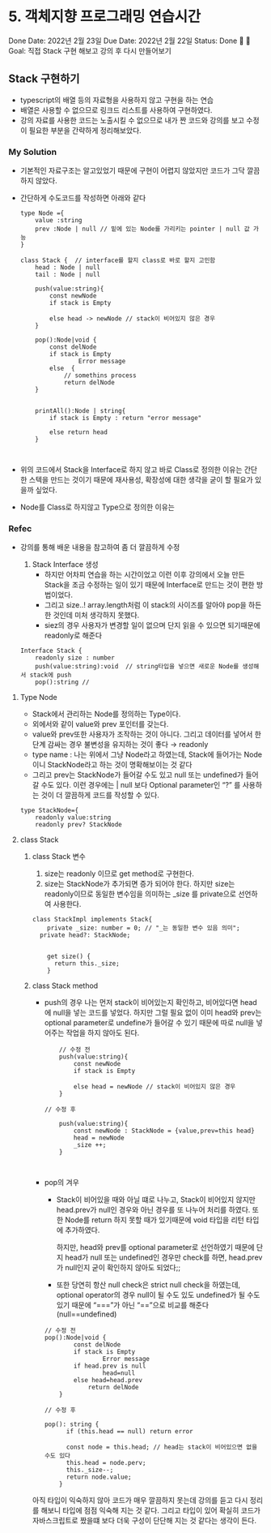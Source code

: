 # 5. 객체지향 프로그래밍 연습시간

Done Date: 2022년 2월 23일
Due Date: 2022년 2월 22일
Status: Done 🙌
🚀 Goal: 직접 Stack 구현 해보고 강의 후 다시 만들어보기

## Stack 구현하기

- typescript의 배열 등의 자료형을 사용하지 않고 구현을 하는 연습
- 배열은 사용할 수 없으므로 링크드 리스트를 사용하여 구현하였다.
- 강의 자료를 사용한 코드는 노출시킬 수 없으므로 내가 짠 코드와 강의를 보고 수정이 필요한 부분을 간략하게 정리해보았다.

### My Solution

- 기본적인 자료구조는 알고있었기 때문에 구현이 어렵지 않았지만 코드가 그닥 깔끔하지 않았다.
- 간단하게 수도코드를 작성하면 아래와 같다
    
    ```tsx
    type Node ={
    	value :string
    	prev :Node | null // 밑에 있는 Node를 가리키는 pointer | null 값 가능
    }
    
    class Stack {  // interface를 할지 class로 바로 할지 고민함
    	head : Node | null 
    	tail : Node | null 
    
    	push(value:string){
    		const newNode
    		if stack is Empty 
    	
    		else head -> newNode // stack이 비어있지 않은 경우
    	}
    
    	pop():Node|void {
    		const delNode
    		if stack is Empty
    				Error message
    		else  {
    			// somethins process 
    			return delNode
    	}
    
    	
    	printAll():Node | string{
    		if stack is Empty : return "error message"
    			
    		else return head 
    	}
    
    		
    ```
    
- 위의 코드에서 Stack을 Interface로 하지 않고 바로 Class로 정의한 이유는 간단한 스텍을 만드는 것이기 때문에 재사용성, 확장성에 대한 생각을 굳이 할 필요가 있을까 싶었다.
- Node를 Class로 하지않고 Type으로 정의한 이유는

### Refec

- 강의를 통해 배운 내용을 참고하여 좀 더 깔끔하게 수정
    1. Stack Interface 생성
        - 하지만 어차피 연습을 하는 시간이었고 이런 이후 강의에서 오늘 만든 Stack을 조금 수정하는 일이 있기 때문에 Interface로 만드는 것이 편한 방법이었다.
        - 그리고 size..! array.length처럼 이 stack의 사이즈를 알아야 pop을 하든 한 것인데 미처 생각하지 못했다.
        - siez의 경우 사용자가 변경할 일이 없으며 단지 읽을 수 있으면 되기때문에 readonly로 해준다
    
    ```tsx
    Interface Stack {
    	readonly size : number
    	push(value:string):void  // string타입을 넣으면 새로운 Node를 생성해서 stack에 push
    	pop():string // 
    ```
    
1. Type Node
    - Stack에서 관리하는 Node를 정의하는 Type이다.
    - 외에서와 같이 value와 prev 포인터를 갖는다.
    - value와 prev또한 사용자가 조작하는 것이 아니다. 그리고 데이터를 넣어서 한 단계 감싸는 경우 불변성을 유지하는 것이 좋다 → readonly
    - type name : 나는 위에서 그냥 Node라고 하였는데, Stack에 들어가는 Node이니 StackNode라고 하는 것이 명확해보이는 것 같다
    - 그리고 prev는 StackNode가 들어갈 수도 있고 null 또는 undefined가 들어갈 수도 있다. 이런 경우에는 | null 보다 Optional parameter인 “?” 를 사용하는 것이 더 깔끔하게 코드를 작성할 수 있다.
    
    ```tsx
    type StackNode={
    	readonly value:string
    	readonly prev? StackNode
    ```
    
2. class Stack
    1. class Stack 변수
        1. size는 readonly 이므로 get method로 구현한다.
        2. size는 StackNode가 추가되면 증가 되어야 한다. 하지만 size는 readonly이므로 동일한 변수임을 의미하는 _size 를 private으로 선언하여 사용한다.
        
        ```tsx
        class StackImpl implements Stack{
        	private _size: number = 0; // "_는 동일한 변수 있음 의미";
          private head?: StackNode;
        
        	
        	get size() {
              return this._size;
            }
        ```
        
    2. class Stack method
        - push의 경우 나는 먼저 stack이 비어있는지 확인하고, 비어있다면 head에 null을 넣는 코드를 넣었다. 하지만 그럴 필요 없이 이미 head와 prev는 optional parameter로 undefine가 들어갈 수 있기 때문에 따로 null을 넣어주는 작업을 하지 않아도 된다.
            
            ```tsx
            	// 수정 전
            	push(value:string){
            		const newNode
            		if stack is Empty 
            	
            		else head = newNode // stack이 비어있지 않은 경우
            	}
            
            // 수정 후 
            
            	push(value:string){
            		const newNode : StackNode = {value,prev=this head}	
            		head = newNode
            		_size ++;
            	}
            
            	
            
            ```
            
        
        - pop의 겨우
            - Stack이 비어있을 때와 아닐 떄로 나누고, Stack이 비어있지 않지만 head.prev가 null인 경우와 아닌 경우를 또 나누어 처리를 하였다.  또한 Node를 return 하지 못할 때가 있기때문에 void 타입을 리턴 타입에 추가하였다.
                
                하지만,  head와 prev를 optional parameter로 선언하였기 때문에 단지 head가 null 또는 undefined인 경우만 check를 하면, head.prev가 null인지 굳이 확인하지 않아도 되었다;;
                
            
            - 또한 당연히 항산 null check은 strict null check을 하였는데, optional operator의 경우 null이 될 수도 있도 undefined가 될 수도 있기 때문에 “===”가 아닌 “==”으로 비교를 해준다 (null==undefined)
            
            ```tsx
            // 수정 전
            pop():Node|void {
            		const delNode
            		if stack is Empty
            				Error message
            		if head.prev is null
            				head=null
            		else head=head.prev
            			return delNode
            	}
            
            // 수정 후 
            
            pop(): string {     
                  if (this.head == null) return error
                  
                  const node = this.head; // head는 stack이 비어있으면 없을 수도 있다
                  this.head = node.perv;
                  this._size--;
                  return node.value;
                }
            ```
            
        
        아직 타입이 익숙하지 않아 코드가 매우 깔끔하지 못는데 강의를 듣고 다시 정리를 해보니 타입에 점점 익숙해 지는 것 같다. 그리고 타입이 있어 확실히 코드가 자바스크립트로 짰을떄 보다 더욱 구성이 단단해 지는 것 같다는 생각이 든다.
